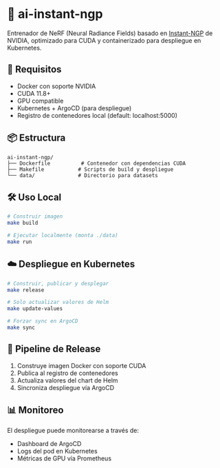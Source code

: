 # 🚀 ai-instant-ngp

Entrenador de NeRF (Neural Radiance Fields) basado en [Instant-NGP](https://github.com/NVlabs/instant-ngp) de NVIDIA, optimizado para CUDA y containerizado para despliegue en Kubernetes.

## 🔧 Requisitos

- Docker con soporte NVIDIA
- CUDA 11.8+
- GPU compatible
- Kubernetes + ArgoCD (para despliegue)
- Registro de contenedores local (default: localhost:5000)

## 📦 Estructura

```
ai-instant-ngp/
├── Dockerfile          # Contenedor con dependencias CUDA
├── Makefile           # Scripts de build y despliegue
└── data/              # Directorio para datasets
```

## 🛠️ Uso Local

```bash
# Construir imagen
make build

# Ejecutar localmente (monta ./data)
make run
```

## ☁️ Despliegue en Kubernetes

```bash
# Construir, publicar y desplegar
make release

# Solo actualizar valores de Helm
make update-values

# Forzar sync en ArgoCD
make sync
```

## 🔄 Pipeline de Release

1. Construye imagen Docker con soporte CUDA
2. Publica al registro de contenedores
3. Actualiza valores del chart de Helm
4. Sincroniza despliegue vía ArgoCD

## 📊 Monitoreo

El despliegue puede monitorearse a través de:
- Dashboard de ArgoCD
- Logs del pod en Kubernetes
- Métricas de GPU vía Prometheus
